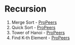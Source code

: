 # Recursion
1) Merge Sort - [ProPeers](https://www.naukri.com/code360/problems/merge-sort_920442)
2) Quick Sort - [ProPeers](https://www.naukri.com/code360/problems/quick-sort_983625)
3) Tower of Hanoi - [ProPeers](https://www.naukri.com/code360/problems/tower-of-hanoi_981323)
4) Find K-th Element - [ProPeers](https://www.naukri.com/code360/problems/find-k-th-element_1214963)
